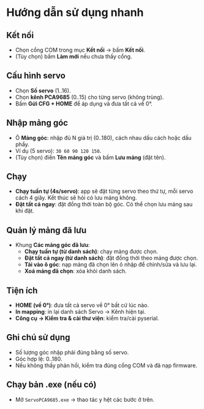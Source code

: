 # Hướng dẫn sử dụng nhanh

## Kết nối
- Chọn cổng COM trong mục **Kết nối** → bấm **Kết nối**.
- (Tùy chọn) bấm **Làm mới** nếu chưa thấy cổng.

## Cấu hình servo
- Chọn **Số servo** (1..16).
- Chọn **kênh PCA9685** (0..15) cho từng servo (không trùng).
- Bấm **Gửi CFG + HOME** để áp dụng và đưa tất cả về 0°.

## Nhập mảng góc
- Ô **Mảng góc**: nhập đủ N giá trị (0..180), cách nhau dấu cách hoặc dấu phẩy.
- Ví dụ (5 servo): `30 60 90 120 150`.
- (Tùy chọn) điền **Tên mảng góc** và bấm **Lưu mảng** (đặt tên).

## Chạy
- **Chạy tuần tự (4s/servo)**: app sẽ đặt từng servo theo thứ tự, mỗi servo cách 4 giây. Kết thúc sẽ hỏi có lưu mảng không.
- **Đặt tất cả ngay**: đặt đồng thời toàn bộ góc. Có thể chọn lưu mảng sau khi đặt.

## Quản lý mảng đã lưu
- Khung **Các mảng góc đã lưu**:
  - **Chạy tuần tự (từ danh sách)**: chạy mảng được chọn.
  - **Đặt tất cả ngay (từ danh sách)**: đặt đồng thời theo mảng được chọn.
  - **Tải vào ô góc**: nạp mảng đã chọn lên ô nhập để chỉnh/sửa và lưu lại.
  - **Xoá mảng đã chọn**: xóa khỏi danh sách.

## Tiện ích
- **HOME (về 0°)**: đưa tất cả servo về 0° bất cứ lúc nào.
- **In mapping**: in lại danh sách Servo → Kênh hiện tại.
- **Công cụ → Kiểm tra & cài thư viện**: kiểm tra/cài pyserial.

## Ghi chú sử dụng
- Số lượng góc nhập phải đúng bằng số servo.
- Góc hợp lệ: 0..180.
- Nếu không thấy phản hồi, kiểm tra đúng cổng COM và đã nạp firmware.

## Chạy bản .exe (nếu có)
- Mở `ServoPCA9685.exe` → thao tác y hệt các bước ở trên.
